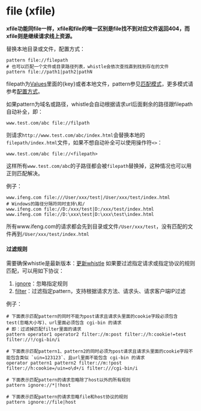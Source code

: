 
# file (xfile)

__xfile功能同file一样，xfile和file的唯一区别是file找不到对应文件返回404，而xfile则是继续请求线上资源。__

替换本地目录或文件，配置方式：

	pattern file://filepath
	# 也可以匹配一个文件或目录路径列表，whistle会依次查找直到找到存在的文件
	pattern file://path1|path2|pathN

filepath为[Values](http://local.whistlejs.com/#values)里面的{key}或者本地文件，pattern参见[匹配模式](../../pattern.html)，更多模式请参考[配置方式](../../mode.html)。

如果pattern为域名或路径，whistle会自动根据请求url后面剩余的路径跟filepath自动补全，即：

	www.test.com/abc file://filpath

则请求`http://www.test.com/abc/index.html`会替换本地的`filepath/index.html`文件，如果不想自动补全可以使用操作符`<>`：

	www.test.com/abc file://<filepath>

这样所有`www.test.com/abc`的子路径都会被`filepath`替换掉，这种情况也可以用正则匹配解决。


例子：

	www.ifeng.com file:///User/xxx/test|/User/xxx/test/index.html
	# Windows的路径分隔符同时支持\和/
	www.ifeng.com file://D:/xxx/test|D:/xxx/test/index.html
	www.ifeng.com file://D:\xxx\test|D:\xxx\test\index.html

所有www.ifeng.com的请求都会先到目录或文件`/User/xxx/test`，没有匹配的文件再到`/User/xxx/test/index.html`

#### 过滤规则
需要确保whistle是最新版本：[更新whistle](../../update.html)
如果要过滤指定请求或指定协议的规则匹配，可以用如下协议：
1. [ignore](../ignore.html)：忽略指定规则
2. [filter](../filter.html)：过滤指定pattern，支持根据请求方法、请求头、请求客户端IP过滤

例子：

```
# 下面表示匹配pattern的同时不能为post请求且请求头里面的cookie字段必须包含test(忽略大小写)、url里面必须包含 cgi-bin 的请求
# 即：过滤掉匹配filter里面的请求
pattern operator1 operator2 filter://m:post filter://h:cookie!=test filter://!/cgi-bin/i

# 下面表示匹配pattern1、pattern2的同时必须为post请求且请求头里面的cookie字段不能包含类似 `uin=123123`、且url里面不能包含 cgi-bin 的请求
operator pattern1 pattern2 filter://m:!post filter://h:cookie=/uin=o\d+/i filter:///cgi-bin/i

# 下面表示匹配pattern的请求忽略除了host以外的所有规则
pattern ignore://*|!host

# 下面表示匹配pattern的请求忽略file和host协议的规则
pattern ignore://file|host
```
